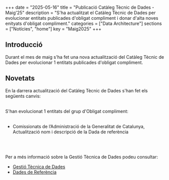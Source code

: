 +++ 
date        = "2025-05-16" 
title       = "Publicació Catàleg Tècnic de Dades - Maig'25" 
description = "S'ha actualitzat el Catàleg Tècnic de Dades per evolucionar entitats publicades d'obligat compliment i donar d'alta noves enityats d'obligat compliment." 
categories  = ["Data Architecture"] 
sections    = ["Notícies", "home"] 
key = "Maig2025" 
+++ 

  

## Introducció 

Durant el mes de maig s'ha fet una nova actualització del Catàleg Tècnic de Dades per evolucionar 1 entitats publicades d'obligat compliment. 

## Novetats 

En la darrera actualització del Catàleg Tècnic de Dades s'han fet els següents canvis:<br><br> 

S'han evolucionat 1 entitats del grup d'Obligat compliment:<br><br>
<ul>
  <li>Comissionats de l’Administració de la Generalitat de Catalunya, Actualització nom i descripció de la Dada de referència</li><br>

</ul>
<br>

Per a més informació sobre la Gestió Tècnica de Dades podeu consultar: 


* [Gestió Tècnica de Dades](https://canigo.ctti.gencat.cat/plataformes/dadesref/gestiodades/) 
* [Dades de Referència](https://canigo.ctti.gencat.cat/plataformes/dadesref/dadesref/) 